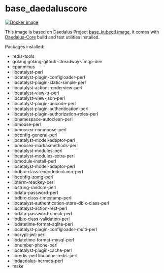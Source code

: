 # base_daedaluscore

[![Docker image](https://img.shields.io/badge/docker-latest-blue.svg)](https://hub.docker.com/r/daedalusproject/base_daedaluscore)

This image is based on Daedalus Project [base_kubectl image](/base__kubectl), it comes with [Daedalus-Core](https://git.daedalus-project.io/daedalusproject/Daedalus-Core) build and test utilities installed.

Packages installed:

* redis-tools
* golang golang-github-streadway-amqp-dev
* cpanminus
* libcatalyst-perl
* libcatalyst-plugin-configloader-perl
* libcatalyst-plugin-static-simple-perl
* libcatalyst-action-renderview-perl
* libcatalyst-view-tt-perl
* libcatalyst-view-json-perl
* libcatalyst-plugin-unicode-perl
* libcatalyst-plugin-authentication-perl
* libcatalyst-plugin-authorization-roles-perl
* libnamespace-autoclean-perl
* libmoose-perl
* libmoosex-nonmoose-perl
* libconfig-general-perl
* libcatalyst-model-adaptor-perl
* libmoosex-markasmethods-perl
* libcatalyst-modules-perl
* libcatalyst-modules-extra-perl
* libmodule-install-perl
* libcatalyst-model-adaptor-perl
* libdbix-class-encodedcolumn-perl
* libconfig-zomg-perl
* libterm-readkey-perl
* libstring-random-perl
* libdata-password-perl
* libdbix-class-timestamp-perl
* libcatalyst-authentication-store-dbix-class-perl
* libcatalyst-action-rest-perl
* libdata-password-check-perl
* libdbix-class-validation-perl
* libdatetime-format-sqlite-perl
* libcatalyst-plugin-configloader-multi-perl
* libcrypt-jwt-perl
* libdatetime-format-mysql-perl
* libnumber-phone-perl
* libcatalyst-plugin-cache-perl
* libredis-perl libcache-redis-perl
* libdaedalus-hermes-perl
* make
